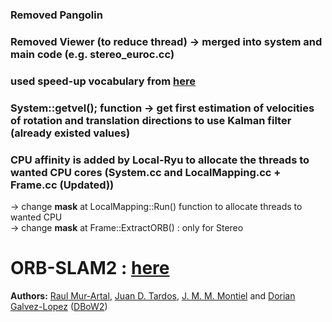 ### Removed Pangolin
### Removed Viewer (to reduce thread) -> merged into system and main code (e.g. stereo_euroc.cc)
### used speed-up vocabulary from [here](https://github.com/raulmur/ORB_SLAM2/pull/21)
### System::getvel(); function -> get first estimation of velocities of rotation and translation directions to use Kalman filter (already existed values)
### CPU affinity is added by **Local-Ryu** to allocate the threads to wanted CPU cores (System.cc and LocalMapping.cc + Frame.cc (Updated))
-> change **mask** at LocalMapping::Run() function to allocate threads to wanted CPU <br>
-> change **mask** at Frame::ExtractORB() : only for Stereo




# ORB-SLAM2 : [here](https://github.com/raulmur/ORB_SLAM2)
**Authors:** [Raul Mur-Artal](http://webdiis.unizar.es/~raulmur/), [Juan D. Tardos](http://webdiis.unizar.es/~jdtardos/), [J. M. M. Montiel](http://webdiis.unizar.es/~josemari/) and [Dorian Galvez-Lopez](http://doriangalvez.com/) ([DBoW2](https://github.com/dorian3d/DBoW2))

